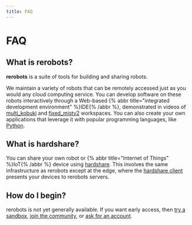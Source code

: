 ```yaml
---
title: FAQ
---
```


# FAQ

## What is rerobots?

**rerobots** is a suite of tools for building and sharing robots.

We maintain a variety of robots that can be remotely accessed just as you would
any cloud computing service.
You can develop software on these robots interactively through a Web-based
{% abbr title="integrated development environment" %}IDE{% /abbr %},
demonstrated in videos of [multi_kobuki](https://vimeo.com/465989844) and
[fixed_misty2](https://vimeo.com/488264658) workspaces.
You can also create your own applications that leverage it with popular programming languages,
like [Python](https://pypi.org/project/rerobots/).


## What is hardshare?

You can share your own robot or {% abbr title="Internet of Things" %}IoT{% /abbr %} device using
[hardshare](/hardshare/intro).
This involves the same infrastructure as rerobots except at the edge, where the
[hardshare client](https://github.com/rerobots/hardshare) presents your devices
to rerobots servers.


## How do I begin?

rerobots is not yet generally available.
If you want early access, then
[try a sandbox](https://rerobots.net/sandbox), [join the community](https://discord.gg/ur3jTyw),
or [ask for an account](https://rerobots.net/contact).
